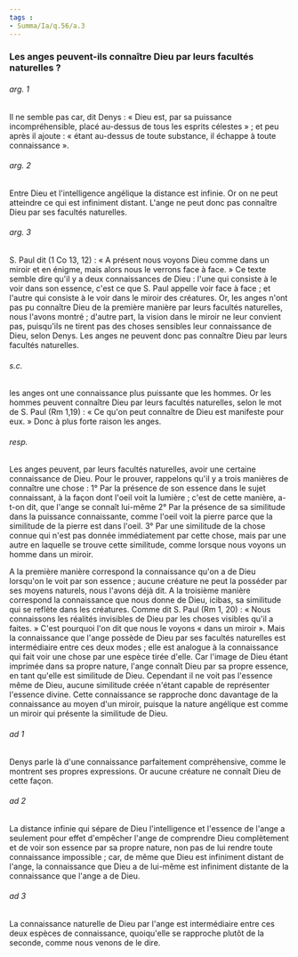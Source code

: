 ```yaml
---
tags : 
- Summa/Ia/q.56/a.3
---
```


### Les anges peuvent-ils connaître Dieu par leurs facultés naturelles ?

###### arg. 1
Il ne semble pas car, dit Denys : « Dieu est, par sa puissance incompréhensible, placé au-dessus de tous les esprits célestes » ; et peu après il ajoute : « étant au-dessus de toute substance, il échappe à toute connaissance ». 

###### arg. 2
Entre Dieu et l'intelligence angélique la distance est infinie. Or on ne peut atteindre ce qui est infiniment distant. L'ange ne peut donc pas connaître Dieu par ses facultés naturelles. 

###### arg. 3
S. Paul dit (1 Co 13, 12) : « A présent nous voyons Dieu comme dans un miroir et en énigme, mais alors nous le verrons face à face. » Ce texte semble dire qu'il y a deux connaissances de Dieu : l'une qui consiste à le voir dans son essence, c'est ce que S. Paul appelle voir face à face ; et l'autre qui consiste à le voir dans le miroir des créatures. Or, les anges n'ont pas pu connaître Dieu de la première manière par leurs facultés naturelles, nous l'avons montré ; d'autre part, la vision dans le miroir ne leur convient pas, puisqu'ils ne tirent pas des choses sensibles leur connaissance de Dieu, selon Denys. Les anges ne peuvent donc pas connaître Dieu par leurs facultés naturelles. 

###### s.c.
les anges ont une connaissance plus puissante que les hommes. Or les hommes peuvent connaître Dieu par leurs facultés naturelles, selon le mot de S. Paul (Rm 1,19) : « Ce qu'on peut connaître de Dieu est manifeste pour eux. » Donc à plus forte raison les anges. 

###### resp.
Les anges peuvent, par leurs facultés naturelles, avoir une certaine connaissance de Dieu. Pour le prouver, rappelons qu'il y a trois manières de connaître une chose : 1° Par la présence de son essence dans le sujet connaissant, à la façon dont l'oeil voit la lumière ; c'est de cette manière, a-t-on dit, que l'ange se connaît lui-même 2° Par la présence de sa similitude dans la puissance connaissante, comme l'oeil voit la pierre parce que la similitude de la pierre est dans l'oeil. 3° Par une similitude de la chose connue qui n'est pas donnée immédiatement par cette chose, mais par une autre en laquelle se trouve cette similitude, comme lorsque nous voyons un homme dans un miroir. 

A la première manière correspond la connaissance qu'on a de Dieu lorsqu'on le voit par son essence ; aucune créature ne peut la posséder par ses moyens naturels, nous l'avons déjà dit. A la troisième manière correspond la connaissance que nous donne de Dieu, icibas, sa similitude qui se reflète dans les créatures. Comme dit S. Paul (Rm 1, 20) : « Nous connaissons les réalités invisibles de Dieu par les choses visibles qu'il a faites. » C'est pourquoi l'on dit que nous le voyons « dans un miroir ». Mais la connaissance que l'ange possède de Dieu par ses facultés naturelles est intermédiaire entre ces deux modes ; elle est analogue à la connaissance qui fait voir une chose par une espèce tirée d'elle. Car l'image de Dieu étant imprimée dans sa propre nature, l'ange connaît Dieu par sa propre essence, en tant qu'elle est similitude de Dieu. Cependant il ne voit pas l'essence même de Dieu, aucune similitude créée n'étant capable de représenter l'essence divine. Cette connaissance se rapproche donc davantage de la connaissance au moyen d'un miroir, puisque la nature angélique est comme un miroir qui présente la similitude de Dieu. 

###### ad 1
Denys parle là d'une connaissance parfaitement compréhensive, comme le montrent ses propres expressions. Or aucune créature ne connaît Dieu de cette façon. 

###### ad 2
La distance infinie qui sépare de Dieu l'intelligence et l'essence de l'ange a seulement pour effet d'empêcher l'ange de comprendre Dieu complètement et de voir son essence par sa propre nature, non pas de lui rendre toute connaissance impossible ; car, de même que Dieu est infiniment distant de l'ange, la connaissance que Dieu a de lui-même est infiniment distante de la connaissance que l'ange a de Dieu. 

###### ad 3
La connaissance naturelle de Dieu par l'ange est intermédiaire entre ces deux espèces de connaissance, quoiqu'elle se rapproche plutôt de la seconde, comme nous venons de le dire. 






